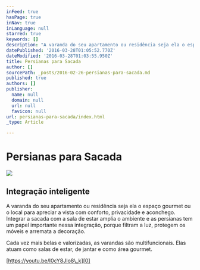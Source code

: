 ```yaml
---
inFeed: true
hasPage: true
inNav: true
inLanguage: null
starred: true
keywords: []
description: "A varanda do seu apartamento ou residência seja ela o espaço gourmet ou o local para apreciar a vista com conforto, privacidade \_e aconchego. Integrar a sacada com a sala de estar amplia o ambiente e as persianas tem um papel importante nessa integração, porque filtram a luz, protegem os móveis e arremata a decoração."
datePublished: '2016-03-28T01:05:52.770Z'
dateModified: '2016-03-28T01:03:55.950Z'
title: Persianas para Sacada
author: []
sourcePath: _posts/2016-02-26-persianas-para-sacada.md
published: true
authors: []
publisher:
  name: null
  domain: null
  url: null
  favicon: null
url: persianas-para-sacada/index.html
_type: Article

---
```

# Persianas para Sacada
![](https://the-grid-user-content.s3-us-west-2.amazonaws.com/82d4ecef-aa12-40be-8061-cdc7d51502ef.jpg)

## Integração inteligente

A varanda do seu apartamento ou residência seja ela o espaço gourmet ou o local para apreciar a vista com conforto, privacidade  e aconchego. Integrar a sacada com a sala de estar amplia o ambiente e as persianas tem um papel importante nessa integração, porque filtram a luz, protegem os móveis e arremata a decoração.

Cada vez mais belas e valorizadas, as varandas são multifuncionais. Elas atuam como salas de estar, de jantar e como área gourmet. 

[https://youtu.be/I0cY8JIo8\_k][0]

[0]: https://youtu.be/I0cY8JIo8_k